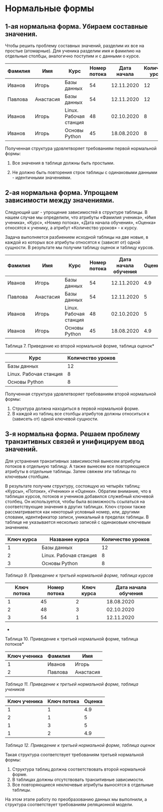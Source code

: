 # Нормальные формы


## 1-ая нормальна форма. Убираем составные значения.

Чтобы решить проблему составных значений, разделим их все на простые (атомарные). Для ученика разделим имя и фамилию на отдельные столбцы, аналогично поступим и с данными о курсе.

| **Фамилия** | **Имя**   | **Курс**               | **Номер потока** | **Дата начала** | **Количество уроков** | **Оценка** |
| ----------- | --------- | ---------------------- | ---------------- | --------------- | --------------------- | ---------- |
| Иванов      | Игорь     | Базы данных            | 54               | 12.11.2020      | 12                    | 4.9        |
| Павлова     | Анастасия | Базы данных            | 54               | 12.11.2020      | 12                    | 5          |
| Иванов      | Игорь     | Linux. Рабочая станция | 48               | 02.10.2020      | 8                     | 5          |
| Иванов      | Игорь     | Основы Python          | 45               | 18.08.2020      | 8                     | 4.9        |

Полученная структура удовлетворяет требованиям первой нормальной формы:

1. Все значения в таблице должны быть простыми.

2. Не должно быть повторения строк таблицы с одинаковыми данными - идентичными значениями.


## 2-ая нормальна форма. Упрощаем зависимости между значениями.

Следующий шаг - упрощение зависимостей в структуре таблицы. В нашем случае мы определили, что атрибуты «Фамилия ученика», «Имя ученика», «Курс», «Номер потока», «Дата начала обучения», «Оценка» относятся к ученику, а атрибут «Количество уроков» - к курсу.

Задача выполняется разбиением исходной таблицы на две новые, в каждой из которых все атрибуты относятся к (зависят от) одной сущности. В результате мы получим таблицу оценок и таблицу курсов.

| **Фамилия** | **Имя**   | **Курс**               | **Номер потока** | **Дата начала обучения** | **Оценка** |
| ----------- | --------- | ---------------------- | ---------------- | ------------------------ | ---------- |
| Иванов      | Игорь     | Базы данных            | 54               | 12.11.2020               | 4.9        |
| Павлова     | Анастасия | Базы данных            | 54               | 12.11.2020               | 5          |
| Иванов      | Игорь     | Linux. Рабочая станция | 48               | 02.10.2020               | 5          |
| Иванов      | Игорь     | Основы Python          | 45               | 18.08.2020               | 4.9        |

Таблица 7. Приведение ко второй нормальной форме, таблица оценок*

| **Курс**               | **Количество уроков** |
| ---------------------- | --------------------- |
| Базы данных            | 12                    |
| Linux. Рабочая станция | 8                     |
| Основы Python          | 8                     |


Полученная структура удовлетворяет требованиям второй нормальной формы:

1. Структура должна находиться в первой нормальной форме.
2. В каждой из таблиц все столбцы атрибутов должны относиться к (зависеть от) одной ключевой сущности.


## 3-я нормальна форма. Решаем проблему транзитивных связей и унифицируем ввод значений.

Для устранения транзитивных зависимостей вынесем атрибуты потоков в отдельную таблицу. А также вынесем все повторяющиеся атрибуты в отдельные таблицы. Затем свяжем эти таблицы по ключевым столбцам.

В результате получим структуру, состоящую из четырёх таблиц: «Курсы», «Потоки», «Ученики» и «Оценки». Обратим внимание, что в таблицах курсов, потоков и учеников добавился служебный ключевой столбец. Он используется, чтобы была возможность ссылаться на соответствующие значения в других таблицах. Ключ строки также рассматривается как некоторый условный номер, или, другими словами, идентификатор записи, уникальный в пределах таблицы. В таблице не указывается несколько записей с одинаковым ключевым значением.

| **Ключ курса** | **Название курса**     | **Количество уроков** |
| -------------- | ---------------------- | --------------------- |
| 1              | Базы данных            | 12                    |
| 2              | Linux. Рабочая станция | 8                     |
| 3              | Основы Python          | 8                     |

_Таблица 9. Приведение к третьей нормальной форме, таблица курсов_

| **Ключ потока** | **Номер потока** | **Ключ курса** | **Дата начала обучения** |
| --------------- | ---------------- | -------------- | ------------------------ |
| 1               | 45               | 2              | 18.08.2020               |
| 2               | 48               | 3              | 02.10.2020               |
| 3               | 54               | 1              | 12.11.2020               |

-

Таблица 10. Приведение к третьей нормальной форме, таблица потоков*

| **Ключ ученика** | **Фамилия** | **Имя**   |
| ---------------- | ----------- | --------- |
| 1                | Иванов      | Игорь     |
| 2                | Павлова     | Анастасия |

_Таблица 11. Приведение к третьей нормальной форме, таблица учеников_

| **Ключ ученика** | **Ключ потока** | **Оценка** |
| ---------------- | --------------- | ---------- |
| 1                | 1               | 4.9        |
| 2                | 1               | 5          |
| 1                | 3               | 5          |
| 1                | 2               | 4.9        |

_Таблица 12. Приведение к третьей нормальной форме, таблица оценок_

Такая структура соответствует требованиям третьей нормальной формы:

1. Структура таблиц должна соответствовать второй нормальной форме.
2. В таблицах должны отсутствовать транзитивные зависимости.
3. Все повторяющиеся неключевые атрибуты выносятся в отдельные таблицы.

На этом этапе работу по преобразованию данных мы выполнили, а структура соответствует требованиям реляционной модели.
